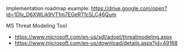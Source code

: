 Implementation roadmap example: https://drive.google.com/open?id=1DIv_D6XWLjk9VT1m7EGeRTfc5LC46Qum

MS Threat Modeling Tool
- https://www.microsoft.com/en-us/sdl/adopt/threatmodeling.aspx
- https://www.microsoft.com/en-us/download/details.aspx?id=49168
